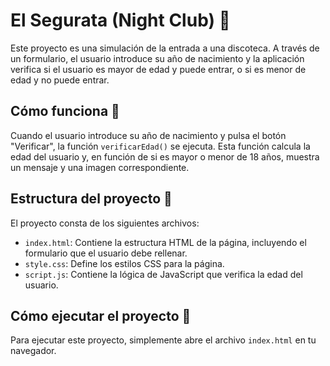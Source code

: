 # El Segurata (Night Club) 🔞

Este proyecto es una simulación de la entrada a una discoteca. A través de un formulario, el usuario introduce su año de nacimiento y la aplicación verifica si el usuario es mayor de edad y puede entrar, o si es menor de edad y no puede entrar.

## Cómo funciona 🤔

Cuando el usuario introduce su año de nacimiento y pulsa el botón "Verificar", la función `verificarEdad()` se ejecuta. Esta función calcula la edad del usuario y, en función de si es mayor o menor de 18 años, muestra un mensaje y una imagen correspondiente.

## Estructura del proyecto 📂

El proyecto consta de los siguientes archivos:

- `index.html`: Contiene la estructura HTML de la página, incluyendo el formulario que el usuario debe rellenar.
- `style.css`: Define los estilos CSS para la página.
- `script.js`: Contiene la lógica de JavaScript que verifica la edad del usuario.

## Cómo ejecutar el proyecto 🚀

Para ejecutar este proyecto, simplemente abre el archivo `index.html` en tu navegador.
